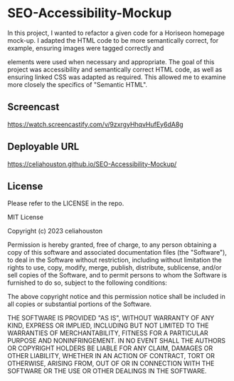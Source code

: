 # SEO-Accessibility-Mockup
  In this project, I wanted to refactor a given code for a Horiseon homepage mock-up. I adapted the HTML code to be more semantically correct, for example, ensuring images were tagged correctly and <div> elements were used when necessary and appropriate. 
  The goal of this project was accessibility and semantically correct HTML code, as well as ensuring linked CSS was adapted as required. 
  This allowed me to examine more closely the specifics of "Semantic HTML". 
## Screencast 
https://watch.screencastify.com/v/9zxrgyHhqvHufEy6dA8g 

## Deployable URL 
https://celiahouston.github.io/SEO-Accessibility-Mockup/  

## License
Please refer to the LICENSE in the repo.

MIT License

Copyright (c) 2023 celiahouston

Permission is hereby granted, free of charge, to any person obtaining a copy of this software and associated documentation files (the "Software"), to deal in the Software without restriction, including without limitation the rights to use, copy, modify, merge, publish, distribute, sublicense, and/or sell copies of the Software, and to permit persons to whom the Software is furnished to do so, subject to the following conditions:

The above copyright notice and this permission notice shall be included in all copies or substantial portions of the Software.

THE SOFTWARE IS PROVIDED "AS IS", WITHOUT WARRANTY OF ANY KIND, EXPRESS OR IMPLIED, INCLUDING BUT NOT LIMITED TO THE WARRANTIES OF MERCHANTABILITY, FITNESS FOR A PARTICULAR PURPOSE AND NONINFRINGEMENT. IN NO EVENT SHALL THE AUTHORS OR COPYRIGHT HOLDERS BE LIABLE FOR ANY CLAIM, DAMAGES OR OTHER LIABILITY, WHETHER IN AN ACTION OF CONTRACT, TORT OR OTHERWISE, ARISING FROM, OUT OF OR IN CONNECTION WITH THE SOFTWARE OR THE USE OR OTHER DEALINGS IN THE SOFTWARE.
